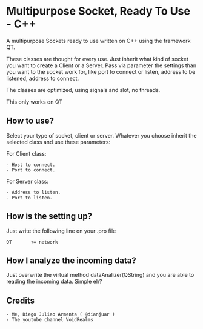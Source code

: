 # Multipurpose Socket, Ready To Use - C++

A multipurpose Sockets ready to use written on C++ using the framework QT.

These classes are thought for every use. Just inherit what kind of socket you want to create a Client or a Server. Pass via parameter the settings than you want to the socket work for, like port to connect or listen, address to be listened, address to connect.

The classes are optimized, using signals and slot, no threads.

This only works on QT

How to use?
----------------------------------------
Select your type of socket, client or server. Whatever you choose inherit the selected class and use these parameters:

For Client class:

    - Host to connect.
    - Port to connect.
    
    
For Server class:

    - Address to listen.
    - Port to listen.


How is the setting up?
-------------------------------------------------
Just write the following line on your .pro file

    QT       += network


How I analyze the incoming data?
-----------------------------------------------------
Just overwrite the virtual method dataAnalizer(QString) and you are able to reading the incoming data. 
Simple eh?

Credits
----------------------------------

    - Me, Diego Juliao Armenta ( @dianjuar )
    - The youtube channel VoidRealms
